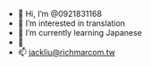 - 👋 Hi, I’m @0921831168
- 👀 I’m interested in translation
- 🌱 I’m currently learning Japanese
- 💞
- 📫 jackliu@richmarcom.tw

